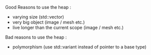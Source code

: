 Good Reasons to use the heap :
- varying size (std::vector)
- very big object (image / mesh etc.)
- live longer than the current scope (image / mesh etc.)

Bad reasons to use the heap :
- polymorphism (use std::variant instead of pointer to a base type)